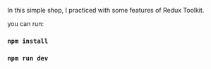 In this simple shop, I practiced with some features of Redux Toolkit.

you can run:

### `npm install`

### `npm run dev`
